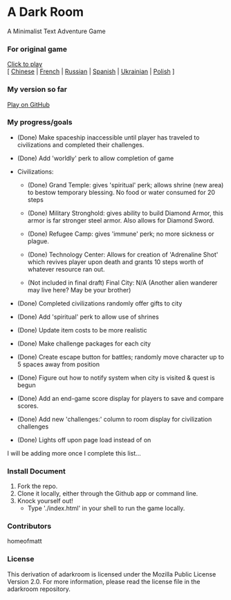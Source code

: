 A Dark Room
===========

A Minimalist Text Adventure Game

### For original game
[Click to play](http://adarkroom.doublespeakgames.com/)  
[ 
  [Chinese](http://adarkroom.doublespeakgames.com/?lang=cn) |
  [French](http://adarkroom.doublespeakgames.com/?lang=fr) | 
  [Russian](http://adarkroom.doublespeakgames.com/?lang=ru) |
  [Spanish](http://adarkroom.doublespeakgames.com/?lang=es) |
  [Ukrainian](http://adarkroom.doublespeakgames.com/?lang=uk) |
  [Polish](http://adarkroom.doublespeakgames.com/?lang=pl) 
]
  
### My version so far
[Play on GitHub](http://homeofmatt.github.io)


### My progress/goals
* (Done) Make spaceship inaccessible until player has traveled to civilizations and completed their challenges.

* (Done) Add 'worldly' perk to allow completion of game

* Civilizations:
	- (Done) Grand Temple: gives 'spiritual' perk; allows shrine (new area) to bestow temporary blessing. No food or water consumed for 20 steps

	- (Done) Military Stronghold: gives ability to build Diamond Armor, this armor is far stronger steel armor. Also allows for Diamond Sword.

	- (Done) Refugee Camp: gives 'immune' perk; no more sickness or plague.

	- (Done) Technology Center: Allows for creation of 'Adrenaline Shot' which revives player upon death and grants 10 steps worth of whatever resource ran out.

	- (Not included in final draft) Final City: N/A (Another alien wanderer may live here? May be your brother)

* (Done) Completed civilizations randomly offer gifts to city

* (Done) Add 'spiritual' perk to allow use of shrines

* (Done) Update item costs to be more realistic

* (Done) Make challenge packages for each city

* (Done) Create escape button for battles; randomly move character up to 5 spaces away from position

* (Done) Figure out how to notify system when city is visited & quest is begun

* (Done) Add an end-game score display for players to save and compare scores.

* (Done) Add new 'challenges:' column to room display for civilization challenges

* (Done) Lights off upon page load instead of on

I will be adding more once I complete this list...

### Install Document

1. Fork the repo.
2. Clone it locally, either through the Github app or command line.
3. Knock yourself out!
	* Type './index.html' in your shell to run the game locally.

### Contributors

homeofmatt

### License 

This derivation of adarkroom is licensed under the Mozilla Public License Version 2.0. For more information, please read the license file in the adarkroom repository. 
